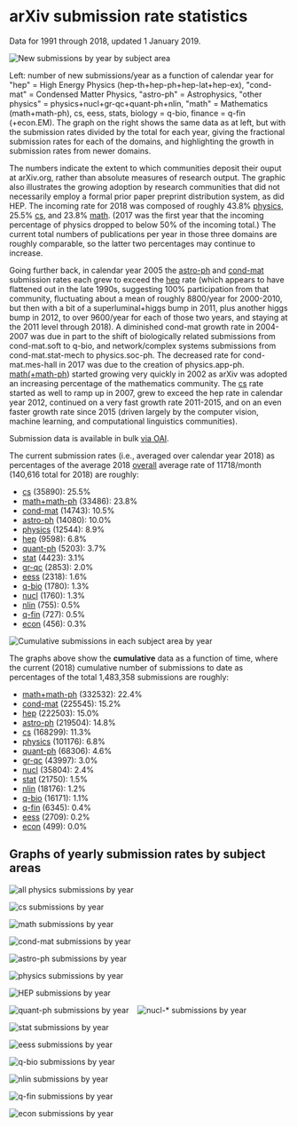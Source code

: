 arXiv submission rate statistics
================================

Data for 1991 through 2018, updated 1 January 2019.

![New submissions by year by subject area](newsubs.png)

Left: number of new submissions/year as a function of calendar year for "hep" = High Energy Physics (hep-th+hep-ph+hep-lat+hep-ex), "cond-mat" = Condensed Matter Physics, "astro-ph" = Astrophysics, "other physics" = physics+nucl+gr-qc+quant-ph+nlin, "math" = Mathematics (math+math-ph), cs, eess, stats, biology = q-bio, finance = q-fin (+econ.EM). The graph on the right shows the same data as at left, but with the submission rates divided by the total for each year, giving the fractional submission rates for each of the domains, and highlighting the growth in submission rates from newer domains.

The numbers indicate the extent to which communities deposit their ouput at arXiv.org, rather than absolute measures of research output. The graphic also illustrates the growing adoption by research communities that did not necessarily employ a formal prior paper preprint distribution system, as did HEP. The incoming rate for 2018 was composed of roughly 43.8% [physics](#phys_yearly), 25.5% [cs](#cs_yearly), and 23.8% [math](#math_yearly). (2017 was the first year that the incoming percentage of physics dropped to below 50% of the incoming total.) The current total numbers of publications per year in those three domains are roughly comparable, so the latter two percentages may continue to increase.

Going further back, in calendar year 2005 the [astro-ph](#astro-ph_yearly) and [cond-mat](#cond-mat_yearly) submission rates each grew to exceed the [hep](#hep_yearly) rate (which appears to have flattened out in the late 1990s, suggesting 100% participation from that community, fluctuating about a mean of roughly 8800/year for 2000-2010, but then with a bit of a superluminal+higgs bump in 2011, plus another higgs bump in 2012, to over 9600/year for each of those two years, and staying at the 2011 level through 2018). A diminished cond-mat growth rate in 2004-2007 was due in part to the shift of biologically related submissions from cond-mat.soft to q-bio, and network/complex systems submissions from cond-mat.stat-mech to physics.soc-ph. The decreased rate for cond-mat.mes-hall in 2017 was due to the creation of physics.app-ph. [math(+math-ph](#math_yearly)) started growing very quickly in 2002 as arXiv was adopted an increasing percentage of the mathematics community. The [cs](#cs_yearly) rate started as well to ramp up in 2007, grew to exceed the hep rate in calendar year 2012, continued on a very fast growth rate 2011-2015, and on an even faster growth rate since 2015 (driven largely by the computer vision, machine learning, and computational linguistics communities).

Submission data is available in bulk [via OAI](/help/oa/index.md).

The current submission rates (i.e., averaged over calendar year 2018) as percentages of the average 2018 [overall](http://arxiv.org/stats/monthly_submissions) average rate of 11718/month (140,616 total for 2018) are roughly:

*   [cs](#cs_yearly) (35890): 25.5%
*   [math+math-ph](#math_yearly) (33486): 23.8%
*   [cond-mat](#cond-mat_yearly) (14743): 10.5%
*   [astro-ph](#astro-ph_yearly) (14080): 10.0%
*   [physics](#physics_yearly) (12544): 8.9%
*   [hep](#hep_yearly) (9598): 6.8%
*   [quant-ph](#quant-ph_gr-qc_yearly) (5203): 3.7%
*   [stat](#stat_yearly) (4423): 3.1%
*   [gr-qc](#quant-ph_gr-qc_yearly) (2853): 2.0%
*   [eess](#eess_yearly) (2318): 1.6%
*   [q-bio](#q-bio_yearly) (1780): 1.3%
*   [nucl](#nucl_yearly) (1760): 1.3%
*   [nlin](#nlin_yearly) (755): 0.5%
*   [q-fin](#q-fin_yearly) (727): 0.5%
*   [econ](#econ_yearly) (456): 0.3%

![Cumulative submissions in each subject area by year](cumsubs.png)

The graphs above show the **cumulative** data as a function of time, where the current (2018) cumulative number of submissions to date as percentages of the total 1,483,358 submissions are roughly:

*   [math+math-ph](#math_yearly) (332532): 22.4%
*   [cond-mat](#cond-mat_yearly) (225545): 15.2%
*   [hep](#hep_yearly) (222503): 15.0%
*   [astro-ph](#astro-ph_yearly) (219504): 14.8%
*   [cs](#cs_yearly) (168299): 11.3%
*   [physics](#physics_yearly) (101176): 6.8%
*   [quant-ph](#quant-ph_gr-qc_yearly) (68306): 4.6%
*   [gr-qc](#quant-ph_gr-qc_yearly) (43997): 3.0%
*   [nucl](#nucl_yearly) (35804): 2.4%
*   [stat](#stat_yearly) (21750): 1.5%
*   [nlin](#nlin_yearly) (18176): 1.2%
*   [q-bio](#q-bio_yearly) (16171): 1.1%
*   [q-fin](#q-fin_yearly) (6345): 0.4%
*   [eess](#eess_yearly) (2709): 0.2%
*   [econ](#econ_yearly) (499): 0.0%

Graphs of yearly submission rates by subject areas
--------------------------------------------------

![all physics submissions by year](phys_yearly.png)

<span id="cs_yearly"></span>

![cs submissions by year](cs_yearly.png)

<span id="math_yearly"></span>

![math submissions by year](math_yearly.png)

<span id="cond-mat_yearly"></span>

![cond-mat submissions by year](cond-mat_yearly.png)

<span id="astro-ph_yearly"></span>

![astro-ph submissions by year](astro-ph_yearly.png)

<span id="physics_yearly"></span>

![physics submissions by year](physics_yearly.png)

<span id="hep_yearly"></span>

![HEP submissions by year](hep_yearly.png)

<span id="quant-ph_gr-q_yearly"></span>

![quant-ph submissions by year](quant-ph_gr-qc_yearly.png)    ![nucl-* submissions by year](nucl_yearly.png)

<span id="stat_yearly"></span>

![stat submissions by year](stat_yearly.png)

<span id="eess_yearly"></span>

![eess submissions by year](eess_yearly.png)

<span id="q-bio_yearly"></span>

![q-bio submissions by year](q-bio_yearly.png)

<span id="nlin_yearly"></span>

![nlin submissions by year](nlin_yearly.png)

<span id="q-fin_yearly"></span>

![q-fin submissions by year](q-fin_yearly.png)

<span id="econ_yearly"></span>

![econ submissions by year](econ_yearly.png)
